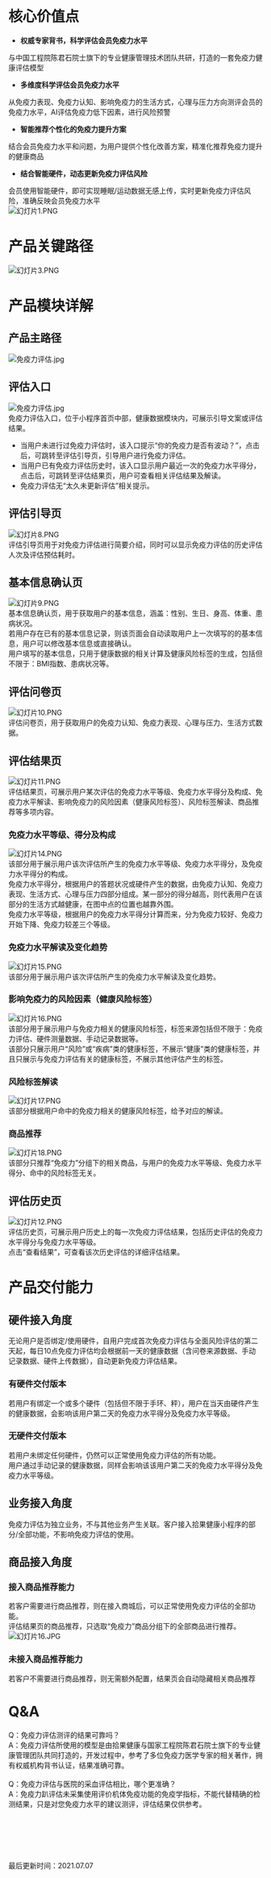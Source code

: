 <a name="HFg1t"></a>
# 核心价值点
- **权威专家背书，科学评估会员免疫力水平**

与中国工程院陈君石院士旗下的专业健康管理技术团队共研，打造的一套免疫力健康评估模型

- **多维度科学评估会员免疫力水平**

从免疫力表现、免疫力认知、影响免疫力的生活方式，心理与压力方向测评会员的免疫力水平，AI评估免疫力低下因素，进行风险预警

- **智能推荐个性化的免疫力提升方案**

结合会员免疫力水平和问题，为用户提供个性化改善方案，精准化推荐免疫力提升的健康商品

- **结合智能硬件，动态更新免疫力评估风险**

会员使用智能硬件，即可实现睡眠/运动数据无感上传，实时更新免疫力评估风险，准确反映会员免疫力水平<br />![幻灯片1.PNG](https://cdn.nlark.com/yuque/0/2021/png/2752327/1622462388270-4461bb9f-2092-439b-96ac-fcce86ae9314.png#clientId=u34d48f8c-630e-4&from=ui&id=u6a14c488&margin=%5Bobject%20Object%5D&name=%E5%B9%BB%E7%81%AF%E7%89%871.PNG&originHeight=2295&originWidth=4080&originalType=binary&ratio=1&size=2113717&status=done&style=none&taskId=ucd61c7eb-f7a2-45da-9b96-86bf18b1e88)
<a name="jzWJF"></a>
# 产品关键路径
![幻灯片3.PNG](https://cdn.nlark.com/yuque/0/2021/png/2752327/1622462402145-b772d4ef-56d9-4ac3-af43-63802a8813fd.png#clientId=u34d48f8c-630e-4&from=ui&id=u0371c4b0&margin=%5Bobject%20Object%5D&name=%E5%B9%BB%E7%81%AF%E7%89%873.PNG&originHeight=2295&originWidth=4080&originalType=binary&ratio=1&size=1251273&status=done&style=none&taskId=ub7c07fc4-d999-4fce-ba4a-b2ec6d73c8e)
<a name="HaJ9V"></a>
# 产品模块详解
<a name="afiTe"></a>
## 产品主路径
![免疫力评估.jpg](https://cdn.nlark.com/yuque/0/2021/jpeg/2752327/1625641615478-73311bce-2be1-480d-956a-267c9b290bef.jpeg#clientId=u94a43d4a-79bc-4&from=drop&id=uc566b433&margin=%5Bobject%20Object%5D&name=%E5%85%8D%E7%96%AB%E5%8A%9B%E8%AF%84%E4%BC%B0.jpg&originHeight=2295&originWidth=4080&originalType=binary&ratio=1&size=832648&status=done&style=none&taskId=ub7667b8b-3b70-4d86-9a78-cd09216daa1)
<a name="iU9L9"></a>
## 评估入口
![免疫力评估.jpg](https://cdn.nlark.com/yuque/0/2021/jpeg/2752327/1625641712617-19fcd3df-0abc-4598-a811-f762a8171ed5.jpeg#clientId=u94a43d4a-79bc-4&from=drop&id=u93ff2ce3&margin=%5Bobject%20Object%5D&name=%E5%85%8D%E7%96%AB%E5%8A%9B%E8%AF%84%E4%BC%B0.jpg&originHeight=2295&originWidth=4080&originalType=binary&ratio=1&size=278815&status=done&style=stroke&taskId=u41073970-b63e-4d82-a478-54cb5983236)<br />免疫力评估入口，位于小程序首页中部，健康数据模块内，可展示引导文案或评估结果。

- 当用户未进行过免疫力评估时，该入口提示“你的免疫力是否有波动？”，点击后，可跳转至评估引导页，引导用户进行免疫力评估。
- 当用户已有免疫力评估历史时，该入口显示用户最近一次的免疫力水平得分，点击后，可跳转至评估结果页，用户可查看相关评估结果及解读。
- 免疫力评估无“太久未更新评估”相关提示。
<a name="l0kx7"></a>
## 评估引导页
![幻灯片8.PNG](https://cdn.nlark.com/yuque/0/2021/png/2752327/1622462445835-07ee99d6-e039-47e9-bf75-99fcef5857b4.png#clientId=u34d48f8c-630e-4&from=ui&id=u69eb8520&margin=%5Bobject%20Object%5D&name=%E5%B9%BB%E7%81%AF%E7%89%878.PNG&originHeight=2295&originWidth=4080&originalType=binary&ratio=1&size=1659545&status=done&style=none&taskId=u6ff6be85-fee5-46c8-b833-dc911799bf2)<br />评估引导页用于对免疫力评估进行简要介绍，同时可以显示免疫力评估的历史评估人次及评估预估耗时。
<a name="kiqrW"></a>
## 基本信息确认页
![幻灯片9.PNG](https://cdn.nlark.com/yuque/0/2021/png/2752327/1622462454156-0e775389-0e40-4930-8b1a-c13c5d234807.png#clientId=u34d48f8c-630e-4&from=ui&id=u14203fb6&margin=%5Bobject%20Object%5D&name=%E5%B9%BB%E7%81%AF%E7%89%879.PNG&originHeight=2295&originWidth=4080&originalType=binary&ratio=1&size=464519&status=done&style=none&taskId=u6a0e8c56-d74b-424a-b999-61938c96f61)<br />基本信息确认页，用于获取用户的基本信息，涵盖：性别、生日、身高、体重、患病状况。<br />若用户存在已有的基本信息记录，则该页面会自动读取用户上一次填写的的基本信息，用户可以修改基本信息或直接确认。<br />用户填写的基本信息，只用于健康数据的相关计算及健康风险标签的生成，包括但不限于：BMI指数、患病状况等。
<a name="BXt6w"></a>
## 评估问卷页
![幻灯片10.PNG](https://cdn.nlark.com/yuque/0/2021/png/2752327/1622462482713-cc979f68-f712-44ef-98e9-886b121dfd0d.png#clientId=u34d48f8c-630e-4&from=ui&id=u8af3b920&margin=%5Bobject%20Object%5D&name=%E5%B9%BB%E7%81%AF%E7%89%8710.PNG&originHeight=2295&originWidth=4080&originalType=binary&ratio=1&size=1566674&status=done&style=none&taskId=u232d2ed6-7c9e-4898-a90c-2c929b213b9)<br />评估问卷页，用于获取用户的免疫力认知、免疫力表现、心理与压力、生活方式数据。
<a name="I78PN"></a>
## 评估结果页
![幻灯片11.PNG](https://cdn.nlark.com/yuque/0/2021/png/2752327/1622462495790-b98bf43c-c40f-4df5-a0b4-65f695d8ece3.png#clientId=u34d48f8c-630e-4&from=ui&id=uac8ad2b7&margin=%5Bobject%20Object%5D&name=%E5%B9%BB%E7%81%AF%E7%89%8711.PNG&originHeight=2295&originWidth=4080&originalType=binary&ratio=1&size=4209154&status=done&style=none&taskId=u54748bf3-e560-451e-b2e0-dabdeda1cd6)<br />评估结果页，可展示用户某次评估的免疫力水平等级、免疫力水平得分及构成、免疫力水平解读、影响免疫力的风险因素（健康风险标签）、风险标签解读、商品推荐等多项内容。
<a name="Pip7h"></a>
### 免疫力水平等级、得分及构成
![幻灯片14.PNG](https://cdn.nlark.com/yuque/0/2021/png/2752327/1622462510939-26b9685b-2678-4d01-892b-aafe920d8f56.png#clientId=u34d48f8c-630e-4&from=ui&id=uc90e10f0&margin=%5Bobject%20Object%5D&name=%E5%B9%BB%E7%81%AF%E7%89%8714.PNG&originHeight=2295&originWidth=4080&originalType=binary&ratio=1&size=654490&status=done&style=none&taskId=u8c5b7fe4-cb6e-4664-8e82-deaa9f0a1f4)<br />该部分用于展示用户该次评估所产生的免疫力水平等级、免疫力水平得分，及免疫力水平得分的构成。<br />免疫力水平得分，根据用户的答题状况或硬件产生的数据，由免疫力认知、免疫力表现、生活方式、心理与压力四部分组成。某一部分的得分越高，则代表用户在该部分的生活方式越健康，在图中点的位置也越靠外围。<br />免疫力水平等级，根据用户的免疫力水平得分计算而来，分为免疫力较好、免疫力开始下降、免疫力较差三个等级。
<a name="Bjq2R"></a>
### 免疫力水平解读及变化趋势
![幻灯片15.PNG](https://cdn.nlark.com/yuque/0/2021/png/2752327/1622462524151-62f5f320-ebcc-46bb-bc47-5216a670cdb3.png#clientId=u34d48f8c-630e-4&from=ui&id=uf22a8808&margin=%5Bobject%20Object%5D&name=%E5%B9%BB%E7%81%AF%E7%89%8715.PNG&originHeight=2295&originWidth=4080&originalType=binary&ratio=1&size=377779&status=done&style=none&taskId=u5edac96a-d932-483f-96d1-b24d26d7073)<br />该部分用于展示用户该次评估所产生的免疫力水平解读及变化趋势。
<a name="SWEc1"></a>
### 影响免疫力的风险因素（健康风险标签）
![幻灯片16.PNG](https://cdn.nlark.com/yuque/0/2021/png/2752327/1622462539816-2ccd6df9-ab61-407f-93d0-ecc9f34ad750.png#clientId=u34d48f8c-630e-4&from=ui&id=u0943e7fe&margin=%5Bobject%20Object%5D&name=%E5%B9%BB%E7%81%AF%E7%89%8716.PNG&originHeight=2295&originWidth=4080&originalType=binary&ratio=1&size=356092&status=done&style=none&taskId=u253a8bb2-3d4e-45c9-aac8-2d6b2665fe7)<br />该部分用于展示用户与免疫力相关的健康风险标签，标签来源包括但不限于：免疫力评估、硬件测量数据、手动记录数据等。<br />该部分只展示用户“风险”或“疾病”类的健康标签，不展示“健康”类的健康标签，并且只展示与免疫力评估有关的健康标签，不展示其他评估产生的标签。
<a name="qlP3n"></a>
### 
<a name="LUtt0"></a>
### 风险标签解读
![幻灯片17.PNG](https://cdn.nlark.com/yuque/0/2021/png/2752327/1622462548396-21a02ada-b3bb-48af-b3f1-b435eb276f63.png#clientId=u34d48f8c-630e-4&from=ui&id=u4ef8ae6a&margin=%5Bobject%20Object%5D&name=%E5%B9%BB%E7%81%AF%E7%89%8717.PNG&originHeight=2295&originWidth=4080&originalType=binary&ratio=1&size=1210567&status=done&style=none&taskId=uefbc7178-c107-4d92-baf3-0e00f1e3c8f)<br />该部分根据用户命中的免疫力相关的健康风险标签，给予对应的解读。
<a name="SMFR1"></a>
### 商品推荐
![幻灯片18.PNG](https://cdn.nlark.com/yuque/0/2021/png/2752327/1622462557144-97da18c1-d613-4949-a831-e84df4dccce5.png#clientId=u34d48f8c-630e-4&from=ui&id=u053c1cb5&margin=%5Bobject%20Object%5D&name=%E5%B9%BB%E7%81%AF%E7%89%8718.PNG&originHeight=2295&originWidth=4080&originalType=binary&ratio=1&size=1118362&status=done&style=none&taskId=u0225d224-5f37-41bd-ad21-ff33c568256)<br />该部分只推荐“免疫力”分组下的相关商品，与用户的免疫力水平等级、免疫力水平得分、命中的风险标签无关。
<a name="YDeWl"></a>
## 评估历史页
![幻灯片12.PNG](https://cdn.nlark.com/yuque/0/2021/png/2752327/1622462568550-a18e5bf7-28e5-4b6a-ad5d-fce6a63bbe94.png#clientId=u34d48f8c-630e-4&from=ui&id=u9855640f&margin=%5Bobject%20Object%5D&name=%E5%B9%BB%E7%81%AF%E7%89%8712.PNG&originHeight=2295&originWidth=4080&originalType=binary&ratio=1&size=806115&status=done&style=none&taskId=u455fb71a-838a-4322-bc1a-259158afe8a)<br />评估历史页，可展示用户历史上的每一次免疫力评估结果，包括历史评估的免疫力水平得分与免疫力水平等级。<br />点击“查看结果”，可查看该次历史评估的详细评估结果。
<a name="uvA2c"></a>
# 产品交付能力
<a name="npX2V"></a>
## 硬件接入角度
无论用户是否绑定/使用硬件，自用户完成首次免疫力评估与全面风险评估的第二天起，每日10点免疫力评估均会根据前一天的健康数据（含问卷来源数据、手动记录数据、硬件上传数据），自动更新免疫力评估结果。
<a name="mSMyU"></a>
### 有硬件交付版本
若用户有绑定一个或多个硬件（包括但不限于手环、秤），用户在当天由硬件产生的健康数据，会影响该用户第二天的免疫力水平得分及免疫力水平等级。
<a name="awKKS"></a>
### 无硬件交付版本
若用户未绑定任何硬件，仍然可以正常使用免疫力评估的所有功能。<br />用户通过手动记录的健康数据，同样会影响该该用户第二天的免疫力水平得分及免疫力水平等级。
<a name="mm8EF"></a>
## 业务接入角度
免疫力评估为独立业务，不与其他业务产生关联。客户接入拾果健康小程序的部分/全部功能，不影响免疫力评估的使用。
<a name="mEfq6"></a>
## 商品接入角度
<a name="NjqOb"></a>
### 接入商品推荐能力
若客户需要进行商品推荐，则在接入商城后，可以正常使用免疫力评估的全部功能。<br />评估结果页的商品推荐，只选取“免疫力”商品分组下的全部商品进行推荐。<br />![幻灯片16.JPG](https://cdn.nlark.com/yuque/0/2021/jpeg/2752327/1622209150794-d654b256-366e-4e75-9b69-47f09d082271.jpeg#clientId=u2aaa7d51-f9c0-4&from=ui&id=u3ccae5fe&margin=%5Bobject%20Object%5D&name=%E5%B9%BB%E7%81%AF%E7%89%8716.JPG&originHeight=720&originWidth=1280&originalType=binary&ratio=1&size=59900&status=done&style=none&taskId=u3940c08d-b4b1-43ae-abdf-001ba64656e)
<a name="KNSJt"></a>
### 未接入商品推荐能力
若客户不需要进行商品推荐，则无需额外配置，结果页会自动隐藏相关商品推荐
<a name="Zmjm9"></a>
# Q&A
Q：免疫力评估测评的结果可靠吗？<br />A：免疫力评估所使用的模型是由拾果健康与国家工程院陈君石院士旗下的专业健康管理团队共同打造的，开发过程中，参考了多位免疫力医学专家的相关著作，拥有权威机构背书认证，结果准确可靠。<br />
<br />Q：免疫力评估与医院的采血评估相比，哪个更准确？<br />A：免疫力趴评估未采集使用评价机体免疫功能的免疫学指标，不能代替精确的检测结果，只是对您免疫力水平的建议测评，评估结果仅供参考。<br />
<br />
<br />
<br />
<br />
<br />
<br />最后更新时间：2021.07.07


